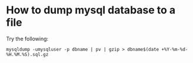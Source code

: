 # How to dump mysql database to a file

Try the following:

    mysqldump -umysqluser -p dbname | pv | gzip > dbname$(date +%Y-%m-%d-%H.%M.%S).sql.gz
    

